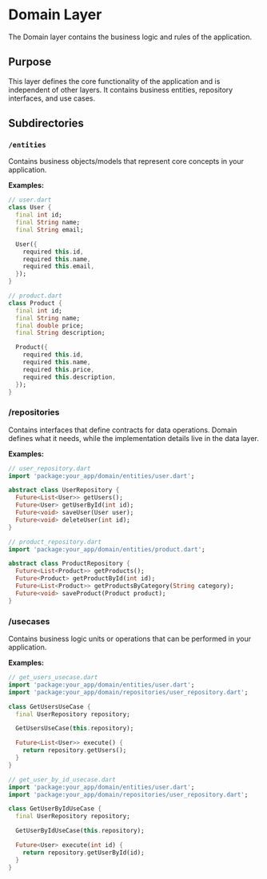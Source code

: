 # Domain Layer

The Domain layer contains the business logic and rules of the application.

## Purpose

This layer defines the core functionality of the application and is independent of other layers. It
contains business entities, repository interfaces, and use cases.

## Subdirectories

### `/entities`

Contains business objects/models that represent core concepts in your application.

**Examples:**

```dart
// user.dart
class User {
  final int id;
  final String name;
  final String email;

  User({
    required this.id,
    required this.name,
    required this.email,
  });
}

// product.dart
class Product {
  final int id;
  final String name;
  final double price;
  final String description;

  Product({
    required this.id,
    required this.name,
    required this.price,
    required this.description,
  });
}
```

### /repositories

Contains interfaces that define contracts for data operations. Domain defines what it needs, while the implementation details live in the data layer.

**Examples:**
```dart
// user_repository.dart
import 'package:your_app/domain/entities/user.dart';

abstract class UserRepository {
  Future<List<User>> getUsers();
  Future<User> getUserById(int id);
  Future<void> saveUser(User user);
  Future<void> deleteUser(int id);
}

// product_repository.dart
import 'package:your_app/domain/entities/product.dart';

abstract class ProductRepository {
  Future<List<Product>> getProducts();
  Future<Product> getProductById(int id);
  Future<List<Product>> getProductsByCategory(String category);
  Future<void> saveProduct(Product product);
}
```

### /usecases

Contains business logic units or operations that can be performed in your application.

**Examples:**

```dart
// get_users_usecase.dart
import 'package:your_app/domain/entities/user.dart';
import 'package:your_app/domain/repositories/user_repository.dart';

class GetUsersUseCase {
  final UserRepository repository;

  GetUsersUseCase(this.repository);

  Future<List<User>> execute() {
    return repository.getUsers();
  }
}

// get_user_by_id_usecase.dart
import 'package:your_app/domain/entities/user.dart';
import 'package:your_app/domain/repositories/user_repository.dart';

class GetUserByIdUseCase {
  final UserRepository repository;

  GetUserByIdUseCase(this.repository);

  Future<User> execute(int id) {
    return repository.getUserById(id);
  }
}
```